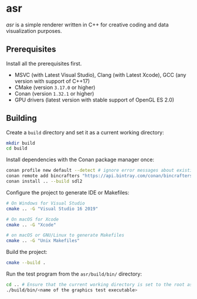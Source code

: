 asr
===

*asr* is a simple renderer written in C++ for creative coding and data visualization purposes.

## Prerequisites

Install all the prerequisites first.

* MSVC (with Latest Visual Studio), Clang (with Latest Xcode), GCC (any version with support of C++17)
* CMake (version `3.17.0` or higher)
* Conan (version `1.32.1` or higher)
* GPU drivers (latest version with stable support of OpenGL ES 2.0)

## Building

Create a `build` directory and set it as a current working directory:

```bash
mkdir build
cd build
```

Install dependencies with the Conan package manager once:

```bash
conan profile new default --detect # ignore error messages about existing profiles
conan remote add bincrafters "https://api.bintray.com/conan/bincrafters/public-conan"
conan install .. --build sdl2
```

Configure the project to generate IDE or Makefiles:

```bash
# On Windows for Visual Studio
cmake .. -G "Visual Studio 16 2019"

# On macOS for Xcode
cmake .. -G "Xcode"

# on macOS or GNU/Linux to generate Makefiles
cmake .. -G "Unix Makefiles"
```

Build the project:

```bash
cmake --build .
```

Run the test program from the `asr/build/bin/` directory:

```bash
cd .. # Ensure that the current working directory is set to the root asr folder.
./build/bin/<name of the graphics test executable>
```
